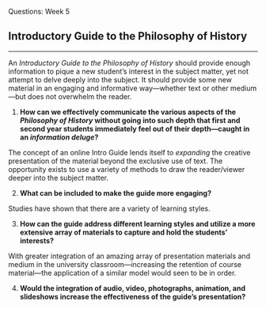 Questions: Week 5
## Introductory Guide to the Philosophy of History ##
---
An _Introductory Guide to the Philosophy of History_ should provide enough information to pique a new student’s interest in the subject matter, yet not attempt to delve deeply into the subject.  It should provide some new material in an engaging and informative way—whether text or other medium—but does not overwhelm the reader.

1. **How can we effectively communicate the various aspects of the _Philosophy of History_ without going into such depth that first and second year students immediately feel out of their depth—caught in an _information deluge_?**

The concept of an online Intro Guide lends itself to _expanding_ the creative presentation of the material beyond the exclusive use of text.  The opportunity exists to use a variety of methods to draw the reader/viewer deeper into the subject matter.  

2. **What can be included to make the guide more engaging?**

Studies have shown that there are a variety  of learning styles.

3. **How can the guide address different learning styles and utilize a more extensive array of materials to capture and hold the students’ interests?**

With greater integration of an amazing array of presentation materials and medium in the university classroom—increasing the retention of course material—the application of a similar model would seen to be in order.  

4. **Would the integration of audio, video, photographs, animation, and slideshows increase the effectiveness of the guide’s presentation?**
